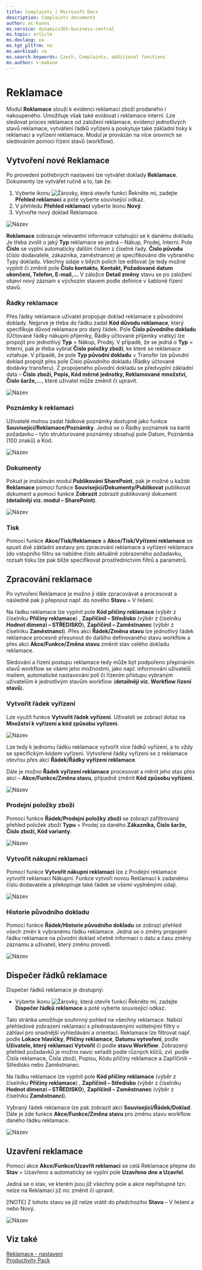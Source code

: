 ```yaml
---
title: Complaints | Microsoft Docs
description: Complaints documents
author: ac-kunes
ms.service: dynamics365-business-central
ms.topic: article
ms.devlang: na
ms.tgt_pltfrm: na
ms.workload: na
ms.search.keywords: Czech, Complaints, additional functions
ms.author: v-makune
---
```

# Reklamace
Modul **Reklamace** slouží k evidenci reklamací zboží prodaného i nakoupeného. Umožňuje však také evidovat i reklamace interní. Lze sledovat proces reklamace od založení reklamace, evidenci jednotlivých stavů reklamace, vytváření řádků vyřízení a poskytuje také základní tisky k reklamaci a vyřízení reklamace. Modul je provázán na více úrovních se sledováním pomocí řízení stavů (workflow).

## Vytvoření nové Reklamace
Po provedení potřebných nastavení lze vytvářet doklady **Reklamace**. Dokumenty lze vytvářet ručně a to, tak že:

1. Vyberte ikonu ![Žárovky, která otevře funkci Řekněte mi](media/ui-search/search_small.png "Řekněte mi, co chcete dělat"), zadejte **Přehled reklamací** a poté vyberte související odkaz. 
2. V přehledu **Přehled reklamací** vyberte ikonu **Nový**.
3. Vytvořte nový doklad Reklamace.

![Název](media/complaints-document.png)

**Reklamace** zobrazuje relevantní informace vztahující se k danému dokladu. Je třeba zvolit o jaký **Typ** reklamace se jedná – Nákup, Prodej, Interní. Pole **Číslo** se vyplní automaticky dalším číslem z číselné řady. **Číslo původu** (číslo dodavatele, zákazníka, zaměstnance) je specifikováno dle vybraného Typy dokladu.
Všechny údaje v bílých polích lze editovat (je tedy možné vyplnit či změnit pole **Číslo kontaktu**, **Kontakt, Požadované datum ukončení, Telefon, E-mail,…** 
V záložce **Detail změny** stavu se po založení objeví nový záznam s výchozím stavem podle definice v šabloně řízení stavů. 
### Řádky reklamace

Přes řádky reklamace uživatel propojuje doklad reklamace s původními doklady. Nejprve je třeba do řádku zadat **Kód důvodu reklamace**, který specifikuje důvod reklamace pro daný řádek.
Pole **Číslo původního dokladu** (Účtované řádky nákupní příjemky, Řádky účtované příjemky vratky) lze propojit pro jednotlivý **Typ** = Nákup, Prodej. V případě, že se jedná o **Typ** = Interní, pak je třeba vybrat **Číslo položky zboží**, ke které se reklamace vztahuje. V případě, že pole **Typ původní dokladu** = Transfer lze původní doklad propojit přes pole Číslo původního dokladu (Řádky účtované dodávky transferu).
Z propojeného původní dokladu se předvyplní základní data – **Číslo zboží, Popis, Kód měrné jednotky, Reklamované množství, Číslo šarže,…**, které uživatel může změnit či upravit.

![Název](media/complaints-complaint_list.png)
### Poznámky k reklamaci

Uživatelé mohou zadat řádkové poznámky dostupné jako funkce **Související/Reklamace/Poznámky**. Jedná se o Řádky poznámek na kartě požadavku – tyto strukturované poznámky obsahují pole Datum, Poznámka (100 znaků) a Kód.

![Název](media/complaints-notes.png)
### Dokumenty

Pokud je instalován modul **Publikování SharePoint**, pak je možné u každé **Reklamace** pomocí funkce **Související/Dokumenty/Publikovat** publikovat dokument a pomocí funkce **Zobrazit** zobrazit publikovaný dokument **(detailněji viz. modul – SharePoint)**.

![Název](media/complaints-documents.png)
### Tisk

Pomocí funkce **Akce/Tisk/Reklamace** a **Akce/Tisk/Vyřízení reklamace** se spustí dvě základní sestavy pro zpracování reklamace a vyřízení reklamace (do vstupního filtru se nabídne číslo aktuálně zobrazeného požadavku, rozsah tisku lze pak blíže specifikovat prostřednictvím filtrů a parametrů.

## Zpracování reklamace

Po vytvoření Reklamace je možno ji dále zpracovávat a procesovat a následně pak ji přepnout např. do nového **Stavu** = V řešení.

Na řádku reklamace lze vyplnit pole **Kód příčiny reklamace** (výběr z číselníku **Příčiny reklamace**) , **Zapříčinil – Středisko** (výběr z číselníku **Hodnot dimenzí – STŘEDISKO**), **Zapříčinil – Zaměstnanec** (výběr z číselníku **Zaměstnanci**). Přes akci **Řádek/Změna stavu** lze jednotlivý řádek reklamace procesně přesunout do dalšího definovaného stavu workflow a přes akci **Akce/Funkce/Změna stavu** změnit stav celého dokladu reklamace.

Sledování a řízení postupu reklamace tedy může být podpořeno přepínáním stavů workflow se všemi jeho možnostmi, jako např. informování uživatelů mailem, automatické nastavování polí či řízením přístupu vybraným uživatelům k jednotlivým stavům workflow (**detailněji viz. Workflow řízení stavů**).

### Vytvořit řádek vyřízení

Lze využít funkce **Vytvořit řádek vyřízení**. Uživateli se zobrazí dotaz na **Množství k vyřízení a kód způsobu vyřízení**.

![Název](media/complaints-line_pending.png)

Lze tedy k jednomu řádku reklamace vytvořit více řádků vyřízení, a to vždy se specifickým kódem vyřízení. Vytvořené řádky vyřízení se z reklamace otevřou přes akci **Řádek/Řádky vyřízení reklamace**.

Dále je možno **Řádek vyřízení reklamace** procesovat a měnit jeho stav přes akci – **Akce/Funkce/Změna stavu**, případně změnit **Kód způsobu vyřízení**.

![Název](media/complaints-line.png)

### Prodejní položky zboží

Pomocí funkce **Řádek/Prodejní položky zboží** se zobrazí zafiltrovaný přehled položek zboží **Typu** = Prodej za daného **Zákazníka, Číslo šarže, Číslo zboží, Kód varianty**.

![Název](media/complaints-filtered.png)

### Vytvořit nákupní reklamaci

Pomocí funkce **Vytvořit nákupní reklamaci** lze z Prodejní reklamace vytvořit reklamaci Nákupní. Funkce vytvoří novou Reklamaci k zadanému číslu dodavatele a překopíruje také řádek se všemi vyplněnými údaji.

![Název](media/complaints-creation.png)

### Historie původního dokladu

Pomocí funkce **Řádek/Historie původního dokladu** se zobrazí přehled všech změn k vybranému řádku reklamace. Jedná se o změny propojení řádku reklamace na původní doklad včetně informací o datu a času změny záznamu a uživateli, který změnu provedl.

![Název](media/complaints-history.png)

## Dispečer řádků reklamace

Dispečer řádků reklamace je dostupný:

- Vyberte ikonu ![Žárovky, která otevře funkci Řekněte mi](media/ui-search/search_small.png "Řekněte mi, co chcete dělat"), zadejte **Dispečer řádků reklamace** a poté vyberte související odkaz.

Tato stránka umožňuje souhrnný pohled na všechny reklamace. Nabízí přehledové zobrazení reklamací s přednastavenými volitelnými filtry v záhlaví pro snadnější vyhledávání a orientaci. Reklamace lze filtrovat např. podle **Lokace hlavičky**, **Příčiny reklamace**, **Datumu vytvoření**, podle **Uživatele, který reklamaci Vytvořil** či podle **stavu Workflow**. Zobrazený přehled požadavků je možno navíc seřadit podle různých klíčů, zvl. podle Čísla reklamace, Čísla zboží, Popisu, Kódu příčiny reklamace a Zapříčinili – Středisko nebo Zaměstnanec.

Na řádku reklamace lze vyplnit pole **Kód příčiny reklamace** (výběr z číselníku **Příčiny reklamace**) , **Zapříčinil – Středisko** (výběr z číselníku **Hodnot dimenzí – STŘEDISKO**), **Zapříčinil – Zaměstnanec** (výběr z číselníku **Zaměstnanci**).

Vybraný řádek reklamace lze pak zobrazit akcí **Souvisejíci/Řádek/Doklad**. Dále je zde funkce **Akce/Funkce/Změna stavu** pro změnu stavu workflow daného řádku reklamace.

![Název](media/complaints-line_dispatcher.png)

## Uzavření reklamace

Pomocí akce **Akce/Funkce/Uzavřít reklamaci** se celá Reklamace přepne do **Stav** = Uzavřeno a automaticky se vyplní pole **Uzavřeno dne a Uzavřel**.

Jedná se o stav, ve kterém jsou již všechny pole a akce nepřístupné tzn. nelze na Reklamaci již nic změnit či upravit.

[!NOTE]
Z tohoto stavu se již nelze vrátit do předchozího **Stavu** – V řešení a nebo Nový.

![Název](media/complaints-closing.png)

## Viz také

[Reklamace - nastavení](ac-complaints-management-setup.md)  
[Productivity Pack](ac-productivity-pack.md)

